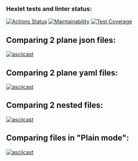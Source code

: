 ### Hexlet tests and linter status:
[![Actions Status](https://github.com/mgrshn/php-project-lvl2/workflows/hexlet-check/badge.svg)](https://github.com/mgrshn/php-project-lvl2/actions)
[![Maintainability](https://api.codeclimate.com/v1/badges/c5174435ea19f3a3db55/maintainability)](https://codeclimate.com/github/mgrshn/php-project-lvl2/maintainability)
[![Test Coverage](https://api.codeclimate.com/v1/badges/c5174435ea19f3a3db55/test_coverage)](https://codeclimate.com/github/mgrshn/php-project-lvl2/test_coverage)  

## Comparing 2 plane json files:
[![asciicast](https://asciinema.org/a/WqJbPVioRizE6AakIPwkOb9pP.svg)](https://asciinema.org/a/WqJbPVioRizE6AakIPwkOb9pP)

## Comparing 2 plane yaml files:
[![asciicast](https://asciinema.org/a/f3cgoQCiyylm6yhjJefhDGeoY.svg)](https://asciinema.org/a/f3cgoQCiyylm6yhjJefhDGeoY)

## Comparing 2 nested files:
[![asciicast](https://asciinema.org/a/SQ0rAOtZ9gWi9z5fxWWMSIqVl.svg)](https://asciinema.org/a/SQ0rAOtZ9gWi9z5fxWWMSIqVl)

## Comparing files in "Plain mode":
[![asciicast](https://asciinema.org/a/FuUf4EXnUNOl37Ezs5hcoXNps.svg)](https://asciinema.org/a/FuUf4EXnUNOl37Ezs5hcoXNps)